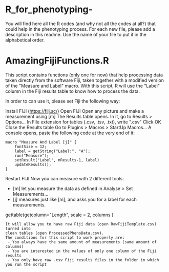# R_for_phenotyping-
You will find here all the R codes (and why not all the codes at all?) that could help in the phenotyping process. For each new file, please add a description in this readme. Use the name of your file to put it in the alphabetical order.

# AmazingFijiFunctions.R
	
This script contains functions (only one for now) that help processing data taken directly from the software Fiji,
taken together with a modified version of the "Measure and Label" macro. With this script, R will use the "Label" column
in the Fiji results table to know how to process the data.
	
In order to can use it, please set Fiji the following way:

Install FIJI (https://fiji.sc/)
Open FIJI
Open any picture and make a measurement using [m]
The Results table opens. In it, go to Results > Options...
In File extension for tables (.csv, .tsv, .txt), write ".csv"
Click OK
Close the Results table
Go to Plugins > Macros > StartUp Macros...
A console opens, paste the following code at the very end of it:

	macro "Measure And Label [j]" {
		fontSize = 12;
		label = getString("Label:", "A");
		run("Measure");
		setResult("Label", nResults-1, label)
		updateResults();
	}

Restart FIJI
Now you can measure with 2 different tools:
 - [m] let you measure the data as defined in Analyse > Set Measurements...
 - [j] measures just like [m], and asks you for a label for each measurements.

gettable(getcolumn="Length", scale = 2, columns )
	
	It will allow you to have raw Fiji data (open RawFijiTemplate.csv) turned into
	clean tables (open ProcessedPhenoData.csv).
	The conditions for this script to work properly are:
	 - You always have the same amount of measurements (same amount of columns)
	 - You are interested in the values of only one column of the Fiji results 
	 - You only have raw .csv Fiji results files in the folder in which you run the script
